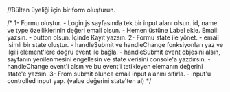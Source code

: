 //Bülten üyeliği için bir form oluşturun. 

/*
1- Formu oluştur. 
    - Login.js sayfasında tek bir input alanı olsun. id, name ve type özelliklerinin değeri email olsun. 
    - Hemen üstüne Label ekle. Email: yazsın. 
    - button olsun. İçinde Kayıt yazsın. 
2- Formu state ile yönet. 
    - email isimli bir state oluştur. 
    - handleSubmit ve handleChange fonksiyonları yaz ve ilgili element'lere doğru event ile bağla. 
    - handleSubmit event objesini alsın, sayfanın yenilenmesini engellesin ve state verisini console'a yazdırsın. 
    - handleChange event'i alsın ve bu event'i tetikleyen elemanın değerini state'e yazsın. 
3- From submit olunca email input alanını sıfırla. 
    - input'u controlled input yap. (value değerini state'ten al)
*/
